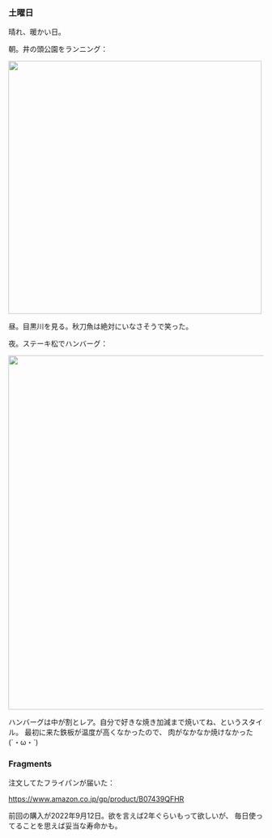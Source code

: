 ### 土曜日

晴れ、暖かい日。

朝。井の頭公園をランニング：

<img src="https://i.imgur.com/byl5jWs.jpg" width="500">

昼。目黒川を見る。秋刀魚は絶対にいなさそうで笑った。

夜。ステーキ松でハンバーグ：

<img src="https://i.imgur.com/OusyAcx.jpg" width="700">

ハンバーグは中が割とレア。自分で好きな焼き加減まで焼いてね、というスタイル。
最初に来た鉄板が温度が高くなかったので、
肉がなかなか焼けなかった(´・ω・`)

### Fragments

注文してたフライパンが届いた：

https://www.amazon.co.jp/gp/product/B07439QFHR

前回の購入が2022年9月12日。欲を言えば2年ぐらいもって欲しいが、
毎日使ってることを思えば妥当な寿命かも。